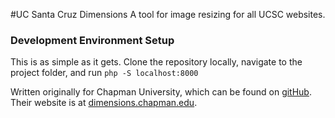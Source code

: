 #UC Santa Cruz Dimensions
A tool for image resizing for all UCSC websites.

### Development Environment Setup
This is as simple as it gets. Clone the repository locally, navigate to the project folder, and run `php -S localhost:8000`

Written originally for Chapman University, which can be found on [gitHub](https://github.com/chapmanu/dimensions). Their website is at [dimensions.chapman.edu](http://dimensions.chapman.edu).